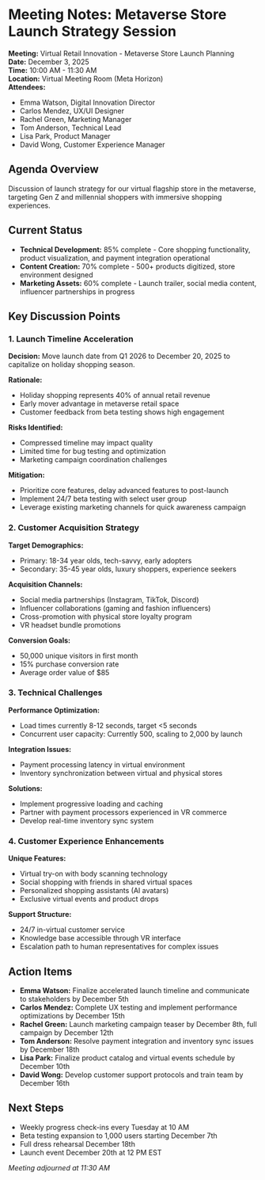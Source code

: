 # Meeting Notes: Metaverse Store Launch Strategy Session

**Meeting:** Virtual Retail Innovation - Metaverse Store Launch Planning  
**Date:** December 3, 2025  
**Time:** 10:00 AM - 11:30 AM  
**Location:** Virtual Meeting Room (Meta Horizon)  
**Attendees:**  
- Emma Watson, Digital Innovation Director  
- Carlos Mendez, UX/UI Designer  
- Rachel Green, Marketing Manager  
- Tom Anderson, Technical Lead  
- Lisa Park, Product Manager  
- David Wong, Customer Experience Manager  

## Agenda Overview
Discussion of launch strategy for our virtual flagship store in the metaverse, targeting Gen Z and millennial shoppers with immersive shopping experiences.

## Current Status
- **Technical Development:** 85% complete - Core shopping functionality, product visualization, and payment integration operational
- **Content Creation:** 70% complete - 500+ products digitized, store environment designed
- **Marketing Assets:** 60% complete - Launch trailer, social media content, influencer partnerships in progress

## Key Discussion Points

### 1. Launch Timeline Acceleration
**Decision:** Move launch date from Q1 2026 to December 20, 2025 to capitalize on holiday shopping season.

**Rationale:**
- Holiday shopping represents 40% of annual retail revenue
- Early mover advantage in metaverse retail space
- Customer feedback from beta testing shows high engagement

**Risks Identified:**
- Compressed timeline may impact quality
- Limited time for bug testing and optimization
- Marketing campaign coordination challenges

**Mitigation:**
- Prioritize core features, delay advanced features to post-launch
- Implement 24/7 beta testing with select user group
- Leverage existing marketing channels for quick awareness campaign

### 2. Customer Acquisition Strategy
**Target Demographics:**
- Primary: 18-34 year olds, tech-savvy, early adopters
- Secondary: 35-45 year olds, luxury shoppers, experience seekers

**Acquisition Channels:**
- Social media partnerships (Instagram, TikTok, Discord)
- Influencer collaborations (gaming and fashion influencers)
- Cross-promotion with physical store loyalty program
- VR headset bundle promotions

**Conversion Goals:**
- 50,000 unique visitors in first month
- 15% purchase conversion rate
- Average order value of $85

### 3. Technical Challenges
**Performance Optimization:**
- Load times currently 8-12 seconds, target <5 seconds
- Concurrent user capacity: Currently 500, scaling to 2,000 by launch

**Integration Issues:**
- Payment processing latency in virtual environment
- Inventory synchronization between virtual and physical stores

**Solutions:**
- Implement progressive loading and caching
- Partner with payment processors experienced in VR commerce
- Develop real-time inventory sync system

### 4. Customer Experience Enhancements
**Unique Features:**
- Virtual try-on with body scanning technology
- Social shopping with friends in shared virtual spaces
- Personalized shopping assistants (AI avatars)
- Exclusive virtual events and product drops

**Support Structure:**
- 24/7 in-virtual customer service
- Knowledge base accessible through VR interface
- Escalation path to human representatives for complex issues

## Action Items
- **Emma Watson:** Finalize accelerated launch timeline and communicate to stakeholders by December 5th
- **Carlos Mendez:** Complete UX testing and implement performance optimizations by December 15th
- **Rachel Green:** Launch marketing campaign teaser by December 8th, full campaign by December 12th
- **Tom Anderson:** Resolve payment integration and inventory sync issues by December 18th
- **Lisa Park:** Finalize product catalog and virtual events schedule by December 10th
- **David Wong:** Develop customer support protocols and train team by December 16th

## Next Steps
- Weekly progress check-ins every Tuesday at 10 AM
- Beta testing expansion to 1,000 users starting December 7th
- Full dress rehearsal December 18th
- Launch event December 20th at 12 PM EST

*Meeting adjourned at 11:30 AM*